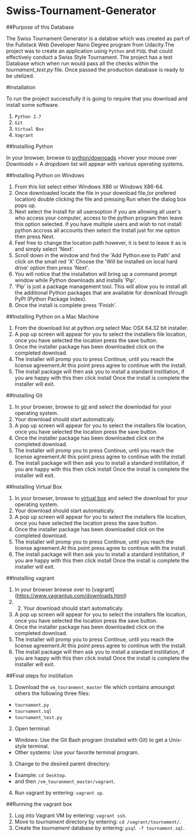 # Swiss-Tournament-Generator

##Purpose of this Database

The Swiss Tournament Generator is a databse which was created as part of the Fullstack Web Developer Nano Degree program from Udacity.The project was to create an application using `Python` and `PSQL` that could effectively conduct a Swiss Style Tournament. The project has a test Database which when run would pass all the checks within the *tournament_test.py* file. Once passed the production database is ready to be utelized.

#Installation

To run the project successfully it is going to require that you download and install some software.

1. `Python 2.7`
2. `Git`
3. `Virtual Box`
4. `Vagrant`

##Installing Python

In your browser, browse to [python/downoads](https://www.python.org/downloads/) >hover your mouse over *Downloads* > A dropdown list will appear with various operating systems.

##Installing Python on Windows

1. From this list select either Windows X86 or Windows X86-64.
2. Once downloaded locate the file in your download file,(or prefered location) double clicking the file and pressing Run when the dialog box pops up.
3. Next select the Install for all usersoption if you are allowing all user's who access your computer, access to the python program then leave this option selected. If you have multiple users and wish to not install python accross all accounts then select the Install just for me option then press Next.
4. Feel free to change the location path however, it is best to leave it as is and simply select 'Next'.
5. Scroll down in the window and find the 'Add Python.exe to Path' and click on the small red 'X' Choose the 'Will be installed on local hard drive' option then press 'Next'.
6. You will notice that the installation will bring up a command prompt window while Python downloads and installs 'Pip'. 
7. 'Pip' is just a package management tool. This will allow you to install all the additional Python packages that are available for download through PyPI (Python Package Index).
8. Once the install is complete press 'Finish'.

##Installing Python on a Mac Machine

1. From the download list at python.org select Mac OSX 64.32 bit installer.
2. A pop up screen will appear for you to select the installers file location, once you have selected the location press the save button.
3. Once the installer package has been downloaded click on the completed download.
4. The installer will promp you to press Continue, until you reach the license agreement.At this point press agree to continue with the install.
5. The install package will then ask you to install a standard instillation, if you are happy with this then click install
Once the install is complete the installer will exit.

##Installing Git

1. In your browser, browse to [git](https://git-scm.com/downloads) and select the downlodad for your operating system.
2. Your download should start automaticaly.
3. A pop up screen will appear for you to select the installers file location, once you have selected the location press the save button.
3. Once the installer package has been downloaded click on the completed download.
4. The installer will promp you to press Continue, until you reach the license agreement.At this point press agree to continue with the install.
5. The install package will then ask you to install a standard instillation, if you are happy with this then click install
Once the install is complete the installer will exit.

##Installing Virtual Box

1. In your browser, browse to [virtual box](https://www.virtualbox.org/wiki/Downloads) and select the download for your operating system.
2. Your download should start automaticaly.
3. A pop up screen will appear for you to select the installers file location, once you have selected the location press the save button.
3. Once the installer package has been downloaded click on the completed download.
4. The installer will promp you to press Continue, until you reach the license agreement.At this point press agree to continue with the install.
5. The install package will then ask you to install a standard instillation, if you are happy with this then click install
Once the install is complete the installer will exit.

##Installing vagrant

1. In your browser browse over to [vagrant] (https://www.vagrantup.com/downloads.html)
2. 2. Your download should start automaticaly.
3. A pop up screen will appear for you to select the installers file location, once you have selected the location press the save button.
3. Once the installer package has been downloaded click on the completed download.
4. The installer will promp you to press Continue, until you reach the license agreement.At this point press agree to continue with the install.
5. The install package will then ask you to install a standard instillation, if you are happy with this then click install
Once the install is complete the installer will exit.

##Final steps for instillation

1. Download the `vm_touranment_master` file which contains amoungst others the following three files:
  * `tournament.py`
  * `tournament.sql`
  * `tournament_test.py`
2. Open terminal:
  * Windows: Use the Git Bash program (installed with Git) to get a Unix-style terminal.
  * Other systems: Use your favorite terminal program.
3. Change to the desired parent directory:
  * Example: `cd Desktop`.
  * and then `/vm_touranment_master/vagrant`.
4. Run vagrant by entering: `vagrant up`.

##Running the vagrant box
1. Log into Vagrant VM by entering: `vagrant ssh`.
2. Move to *tournament* directory by entering: `cd /vagrant/tournament/`.
3. Create the *tournament* database by entering: `psql -f tournament.sql`.

